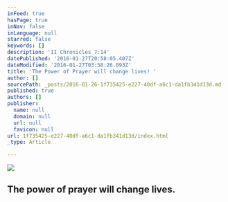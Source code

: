 ```yaml
---
inFeed: true
hasPage: true
inNav: false
inLanguage: null
starred: false
keywords: []
description: 'II Chronicles 7:14'
datePublished: '2016-01-27T20:58:05.407Z'
dateModified: '2016-01-27T03:58:26.093Z'
title: 'The Power of Prayer will change lives! '
author: []
sourcePath: _posts/2016-01-26-1f735425-e227-40df-a6c1-da1fb341d13d.md
published: true
authors: []
publisher:
  name: null
  domain: null
  url: null
  favicon: null
url: 1f735425-e227-40df-a6c1-da1fb341d13d/index.html
_type: Article

---
```

![](https://the-grid-user-content.s3-us-west-2.amazonaws.com/4ae13ce8-7835-422e-b027-271e6783b859.jpg)

## The power of prayer will change lives.